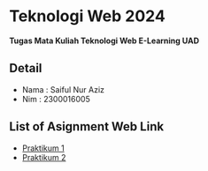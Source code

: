 # Teknologi Web 2024

**Tugas Mata Kuliah Teknologi Web E-Learning UAD**

## Detail
- Nama : Saiful Nur Aziz
- Nim : 2300016005

## List of Asignment Web Link
- [Praktikum 1](https://aziezzz.github.io/Tekweb_2024_2300016005/Praktikum_1)
- [Praktikum 2](https://aziezzz.github.io/Tekweb_2024_2300016005/Praktikum_2)
